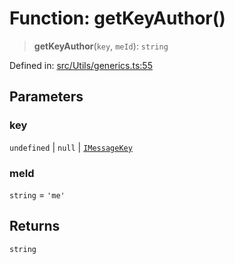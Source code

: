 # Function: getKeyAuthor()

> **getKeyAuthor**(`key`, `meId`): `string`

Defined in: [src/Utils/generics.ts:55](https://github.com/Fokusdotid/Baileys/blob/acae94a55f1d32612d8d312d52b001d93f2ac5e2/src/Utils/generics.ts#L55)

## Parameters

### key

`undefined` | `null` | [`IMessageKey`](../namespaces/proto/interfaces/IMessageKey.md)

### meId

`string` = `'me'`

## Returns

`string`
